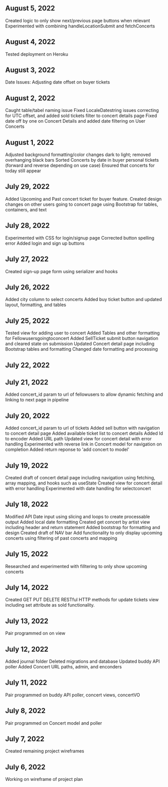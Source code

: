 
## August 5, 2022
Created logic to only show next/previous page buttons when relevant
Experimented with combining handleLocationSubmit and fetchConcerts

## August 4, 2022
Tested deployment on Heroku

## August 3, 2022
Date Issues: Adjusting date offset on buyer tickets


## August 2, 2022
Caught table/tabel naming issue
Fixed LocaleDatestring issues correcting for UTC offset, and added sold tickets filter to concert details page
Fixed date off by one on Concert Details and added date filtering on User Concerts

## August 1, 2022
Adjusted background formatting/color changes dark to light; removed overhanging black bars
Sorted Concerts by date in buyer personal tickets (forward and reverse depending on use case)
Ensured that concerts for today still appear

## July 29, 2022
Added Upcoming and Past concert ticket for buyer feature. Created design changes on other users going to concert page using Bootstrap for tables, containers, and text


## July 28, 2022
Experimented with CSS for login/signup page
Corrected button spelling error
Added login and sign up buttons


## July 27, 2022
Created sign-up page form using serializer and hooks

## July 26, 2022
Added city column to select concerts
Added buy ticket button and updated layout, formatting, and tables


## July 25, 2022
Tested view for adding user to concert
Added Tables and other formatting for Fellowusersgoingtoconcert
Added SellTicket submit button navigation and cleared state on submission
Updated Concert detail page including Bootstrap tables and formatting
Changed date formatting and processing

## July 22, 2022



## July 21, 2022
Added concert_id param to url of fellowusers to allow dynamic fetching and linking to next page in pipeline

## July 20, 2022
Added concert_id param to url of tickets
Added sell button with navigation to concert detail page
Added available ticket list to concert details
Added Id to encoder
Added URL path
Updated view for concert detail with error handling
Experimented with reverse link in Concert model for navigation on completion
Added return reponse to 'add concert to model'

## July 19, 2022
Created draft of concert detail page including navigation using fetching, array mapping, and hooks such as useState
Created view for concert detail with error handling
Experimented with date handling for selectconcert


## July 18, 2022
Modified API Date input using slicing and loops to create processable output
Added local date formatting
Created get concert by artist view including header and return statement
Added bootstrap for formatting and design
Created draft of NAV bar
Add functionality to only display upcoming concerts using filtering of past concerts and mapping

## July 15, 2022
Researched and experimented with filltering to only show upcoming concerts

## July 14, 2022
Created GET PUT DELETE RESTful HTTP methods for update tickets view including set attribute as sold functionality.

## July 13, 2022
Pair programmed on on view

## July 12, 2022
Added journal folder
Deleted migrations and database
Updated buddy API poller
Added Concert URL paths, admin, and enconders

## July 11, 2022
Pair programmed on buddy API poller, concert views, concertVO

## July 8, 2022
Pair programmed on Concert model and poller

## July 7, 2022
Created remaining project wireframes

## July 6, 2022
Working on wireframe of project plan

